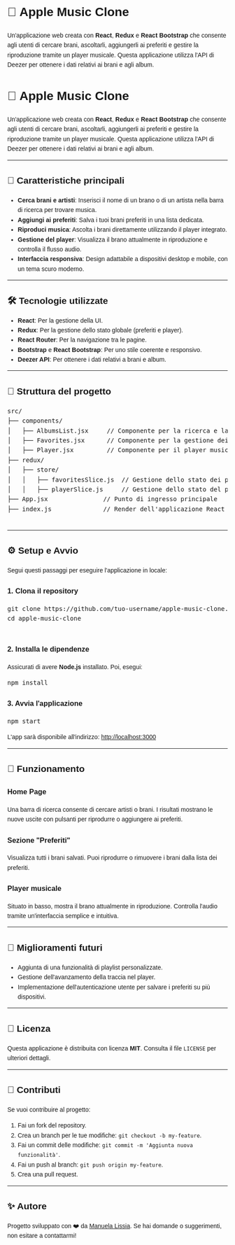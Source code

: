 <!DOCTYPE html>
<html lang="en">
<head>
  <meta charset="UTF-8">
  <meta name="viewport" content="width=device-width, initial-scale=1.0">
  
</head>
<body style="font-family: Arial, sans-serif; line-height: 1.6;">
  <h1>🎵 Apple Music Clone</h1>
  <p>
    Un'applicazione web creata con <strong>React</strong>, <strong>Redux</strong> e <strong>React Bootstrap</strong> 
    che consente agli utenti di cercare brani, ascoltarli, aggiungerli ai preferiti e gestire la riproduzione 
    tramite un player musicale. Questa applicazione utilizza l'API di Deezer per ottenere i dati relativi ai brani e agli album.
  </p>

 <!DOCTYPE html>
<html lang="en">
<head>
  <meta charset="UTF-8">
  <meta name="viewport" content="width=device-width, initial-scale=1.0">
  <title>Apple Music Clone</title>
</head>
<body style="font-family: Arial, sans-serif; line-height: 1.6;">
  <h1>🎵 Apple Music Clone</h1>
  <p>
    Un'applicazione web creata con <strong>React</strong>, <strong>Redux</strong> e <strong>React Bootstrap</strong> 
    che consente agli utenti di cercare brani, ascoltarli, aggiungerli ai preferiti e gestire la riproduzione 
    tramite un player musicale. Questa applicazione utilizza l'API di Deezer per ottenere i dati relativi ai brani e agli album.
  </p>

  <hr>

  <h2>🚀 Caratteristiche principali</h2>
  <ul>
    <li><strong>Cerca brani e artisti</strong>: Inserisci il nome di un brano o di un artista nella barra di ricerca per trovare musica.</li>
    <li><strong>Aggiungi ai preferiti</strong>: Salva i tuoi brani preferiti in una lista dedicata.</li>
    <li><strong>Riproduci musica</strong>: Ascolta i brani direttamente utilizzando il player integrato.</li>
    <li><strong>Gestione del player</strong>: Visualizza il brano attualmente in riproduzione e controlla il flusso audio.</li>
    <li><strong>Interfaccia responsiva</strong>: Design adattabile a dispositivi desktop e mobile, con un tema scuro moderno.</li>
  </ul>

  <hr>

  <h2>🛠️ Tecnologie utilizzate</h2>
  <ul>
    <li><strong>React</strong>: Per la gestione della UI.</li>
    <li><strong>Redux</strong>: Per la gestione dello stato globale (preferiti e player).</li>
    <li><strong>React Router</strong>: Per la navigazione tra le pagine.</li>
    <li><strong>Bootstrap</strong> e <strong>React Bootstrap</strong>: Per uno stile coerente e responsivo.</li>
    <li><strong>Deezer API</strong>: Per ottenere i dati relativi a brani e album.</li>
  </ul>

  <hr>

  <h2>📂 Struttura del progetto</h2>
  <pre>
src/
├── components/
│   ├── AlbumsList.jsx     // Componente per la ricerca e la visualizzazione degli album
│   ├── Favorites.jsx      // Componente per la gestione dei brani preferiti
│   ├── Player.jsx         // Componente per il player musicale
├── redux/
│   ├── store/
│   │   ├── favoritesSlice.js  // Gestione dello stato dei preferiti
│   │   ├── playerSlice.js     // Gestione dello stato del player
├── App.jsx               // Punto di ingresso principale
├── index.js              // Render dell'applicazione React
  </pre>

  <hr>

  <h2>⚙️ Setup e Avvio</h2>
  <p>Segui questi passaggi per eseguire l'applicazione in locale:</p>

  <h3>1. Clona il repository</h3>
  <pre>
git clone https://github.com/tuo-username/apple-music-clone.git
cd apple-music-clone
  </pre>

  <h3>2. Installa le dipendenze</h3>
  <p>Assicurati di avere <strong>Node.js</strong> installato. Poi, esegui:</p>
  <pre>npm install</pre>

  <h3>3. Avvia l'applicazione</h3>
  <pre>npm start</pre>
  <p>L'app sarà disponibile all'indirizzo: <a href="http://localhost:3000" target="_blank">http://localhost:3000</a></p>

  <hr>

  <h2>🌟 Funzionamento</h2>
  <h3><strong>Home Page</strong></h3>
  <p>Una barra di ricerca consente di cercare artisti o brani. I risultati mostrano le nuove uscite con pulsanti per riprodurre o aggiungere ai preferiti.</p>

  <h3><strong>Sezione "Preferiti"</strong></h3>
  <p>Visualizza tutti i brani salvati. Puoi riprodurre o rimuovere i brani dalla lista dei preferiti.</p>

  <h3><strong>Player musicale</strong></h3>
  <p>Situato in basso, mostra il brano attualmente in riproduzione. Controlla l'audio tramite un'interfaccia semplice e intuitiva.</p>

  <hr>

  <h2>🔧 Miglioramenti futuri</h2>
  <ul>
    <li>Aggiunta di una funzionalità di playlist personalizzate.</li>
    <li>Gestione dell'avanzamento della traccia nel player.</li>
    <li>Implementazione dell'autenticazione utente per salvare i preferiti su più dispositivi.</li>
  </ul>

  <hr>

  <h2>📜 Licenza</h2>
  <p>Questa applicazione è distribuita con licenza <strong>MIT</strong>. Consulta il file <code>LICENSE</code> per ulteriori dettagli.</p>

  <hr>

  <h2>🙌 Contributi</h2>
  <p>Se vuoi contribuire al progetto:</p>
  <ol>
    <li>Fai un fork del repository.</li>
    <li>Crea un branch per le tue modifiche: <code>git checkout -b my-feature</code>.</li>
    <li>Fai un commit delle modifiche: <code>git commit -m 'Aggiunta nuova funzionalità'</code>.</li>
    <li>Fai un push al branch: <code>git push origin my-feature</code>.</li>
    <li>Crea una pull request.</li>
  </ol>

  <hr>

  <h2>✨ Autore</h2>
  <p>Progetto sviluppato con ❤️ da <a href="https://github.com/tuo-username">Manuela Lissia</a>. Se hai domande o suggerimenti, non esitare a contattarmi!</p>
</body>
</html>

